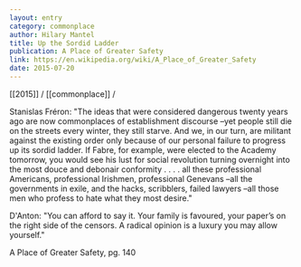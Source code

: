 ```yaml
---
layout: entry
category: commonplace
author: Hilary Mantel
title: Up the Sordid Ladder
publication: A Place of Greater Safety
link: https://en.wikipedia.org/wiki/A_Place_of_Greater_Safety
date: 2015-07-20
---
```


[[2015]] / [[commonplace]] / 

Stanislas Fréron: "The ideas that were considered dangerous twenty years ago are now commonplaces of establishment discourse –yet people still die on the streets every winter, they still starve. And we, in our turn, are militant against the existing order only because of our personal failure to progress up its sordid ladder. If Fabre, for example, were elected to the Academy tomorrow, you would see his lust for social revolution turning overnight into the most douce and debonair conformity . . . . all these professional Americans, professional Irishmen, professional Genevans –all the governments in exile, and the hacks, scribblers, failed lawyers –all those men who profess to hate what they most desire."

D'Anton: "You can afford to say it. Your family is favoured, your paper’s on the right side of the censors. A radical opinion is a luxury you may allow yourself."


A Place of Greater Safety, pg. 140
